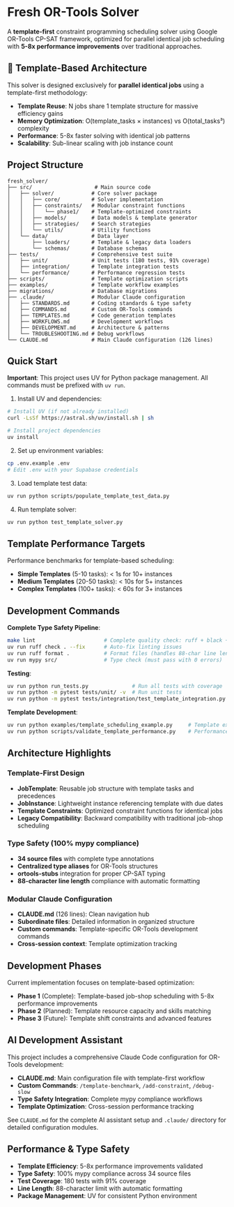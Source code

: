 # Fresh OR-Tools Solver

A **template-first** constraint programming scheduling solver using Google OR-Tools CP-SAT framework, optimized for parallel identical job scheduling with **5-8x performance improvements** over traditional approaches.

## 🚀 Template-Based Architecture

This solver is designed exclusively for **parallel identical jobs** using a template-first methodology:

- **Template Reuse**: N jobs share 1 template structure for massive efficiency gains
- **Memory Optimization**: O(template_tasks × instances) vs O(total_tasks³) complexity
- **Performance**: 5-8x faster solving with identical job patterns
- **Scalability**: Sub-linear scaling with job instance count

## Project Structure

```
fresh_solver/
├── src/                    # Main source code
│   ├── solver/            # Core solver package
│   │   ├── core/          # Solver implementation
│   │   ├── constraints/   # Modular constraint functions
│   │   │   └── phase1/    # Template-optimized constraints
│   │   ├── models/        # Data models & template generator
│   │   ├── strategies/    # Search strategies
│   │   └── utils/         # Utility functions
│   └── data/              # Data layer
│       ├── loaders/       # Template & legacy data loaders
│       └── schemas/       # Database schemas
├── tests/                 # Comprehensive test suite
│   ├── unit/              # Unit tests (180 tests, 91% coverage)
│   ├── integration/       # Template integration tests
│   └── performance/       # Performance regression tests
├── scripts/               # Template optimization scripts
├── examples/              # Template workflow examples
├── migrations/            # Database migrations
├── .claude/               # Modular Claude configuration
│   ├── STANDARDS.md       # Coding standards & type safety
│   ├── COMMANDS.md        # Custom OR-Tools commands
│   ├── TEMPLATES.md       # Code generation templates
│   ├── WORKFLOWS.md       # Development workflows
│   ├── DEVELOPMENT.md     # Architecture & patterns
│   └── TROUBLESHOOTING.md # Debug workflows
└── CLAUDE.md              # Main Claude configuration (126 lines)
```

## Quick Start

**Important**: This project uses UV for Python package management. All commands must be prefixed with `uv run`.

1. Install UV and dependencies:
```bash
# Install UV (if not already installed)
curl -LsSf https://astral.sh/uv/install.sh | sh

# Install project dependencies
uv install
```

2. Set up environment variables:
```bash
cp .env.example .env
# Edit .env with your Supabase credentials
```

3. Load template test data:
```bash
uv run python scripts/populate_template_test_data.py
```

4. Run template solver:
```bash
uv run python test_template_solver.py
```

## Template Performance Targets

Performance benchmarks for template-based scheduling:

- **Simple Templates** (5-10 tasks): < 1s for 10+ instances
- **Medium Templates** (20-50 tasks): < 10s for 5+ instances  
- **Complex Templates** (100+ tasks): < 60s for 3+ instances

## Development Commands

**Complete Type Safety Pipeline**:
```bash
make lint                      # Complete quality check: ruff + black + mypy (REQUIRED)
uv run ruff check . --fix      # Auto-fix linting issues
uv run ruff format .           # Format files (handles 88-char line length)
uv run mypy src/               # Type check (must pass with 0 errors)
```

**Testing**:
```bash
uv run python run_tests.py              # Run all tests with coverage
uv run python -m pytest tests/unit/ -v  # Run unit tests
uv run python -m pytest tests/integration/test_template_integration.py -v
```

**Template Development**:
```bash
uv run python examples/template_scheduling_example.py     # Template example
uv run python scripts/validate_template_performance.py    # Performance validation
```

## Architecture Highlights

### Template-First Design
- **JobTemplate**: Reusable job structure with template tasks and precedences
- **JobInstance**: Lightweight instance referencing template with due dates
- **Template Constraints**: Optimized constraint functions for identical jobs
- **Legacy Compatibility**: Backward compatibility with traditional job-shop scheduling

### Type Safety (100% mypy compliance)
- **34 source files** with complete type annotations
- **Centralized type aliases** for OR-Tools structures
- **ortools-stubs** integration for proper CP-SAT typing
- **88-character line length** compliance with automatic formatting

### Modular Claude Configuration
- **CLAUDE.md** (126 lines): Clean navigation hub
- **Subordinate files**: Detailed information in organized structure
- **Custom commands**: Template-specific OR-Tools development commands
- **Cross-session context**: Template optimization tracking

## Development Phases

Current implementation focuses on template-based optimization:

- **Phase 1** (Complete): Template-based job-shop scheduling with 5-8x performance improvements
- **Phase 2** (Planned): Template resource capacity and skills matching
- **Phase 3** (Future): Template shift constraints and advanced features

## AI Development Assistant

This project includes a comprehensive Claude Code configuration for OR-Tools development:

- **CLAUDE.md**: Main configuration file with template-first workflow
- **Custom Commands**: `/template-benchmark`, `/add-constraint`, `/debug-slow`
- **Type Safety Integration**: Complete mypy compliance workflows
- **Template Optimization**: Cross-session performance tracking

See `CLAUDE.md` for the complete AI assistant setup and `.claude/` directory for detailed configuration modules.

## Performance & Type Safety

- **Template Efficiency**: 5-8x performance improvements validated
- **Type Safety**: 100% mypy compliance across 34 source files
- **Test Coverage**: 180 tests with 91% coverage
- **Line Length**: 88-character limit with automatic formatting
- **Package Management**: UV for consistent Python environment